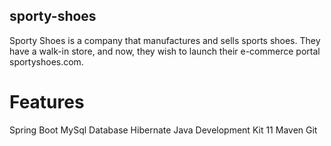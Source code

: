 ## sporty-shoes
Sporty Shoes is a company that manufactures and sells sports shoes. They have a walk-in store, and now, they wish to launch their e-commerce portal sportyshoes.com.

# Features
 Spring Boot
 MySql Database
 Hibernate
 Java Development Kit 11
 Maven
 Git
